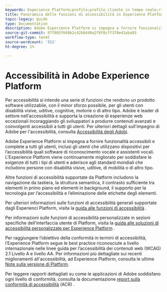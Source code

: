 ```yaml
---
keywords: Experience Platform;profilo;profilo cliente in tempo reale;risoluzione dei problemi;API;profilo unificato;profilo unificato;unificato;profilo;rtcp;grafici XDM
title: Panoramica delle funzioni di accessibilità in Experience Platform
topic-legacy: guide
type: Documentation
description: Adobe Experience Platform si impegna a fornire funzionalità accessibili e inclusive a tutti gli utenti.
source-git-commit: 97f803f649b2c42b0449a2f8f0cff370ed1aba93
workflow-type: tm+mt
source-wordcount: '311'
ht-degree: 1%

---
```



# Accessibilità in Adobe Experience Platform

Per accessibilità si intende una serie di funzioni che rendono un prodotto software utilizzabile, con il minor sforzo possibile, per gli utenti con disabilità visive, uditive, cognitive, motorie o di altro tipo. Adobe è leader di settore nell’accessibilità e supporta la creazione di esperienze web eccezionali incoraggiando gli sviluppatori a produrre contenuti avanzati e coinvolgenti accessibili a tutti gli utenti. Per ulteriori dettagli sull&#39;impegno di Adobe per l&#39;accessibilità, consulta [Accessibilità degli Adobi](https://www.adobe.com/accessibility.html).

Adobe Experience Platform si impegna a fornire funzionalità accessibili e complete a tutti gli utenti, inclusi gli utenti che utilizzano dispositivi per l’accessibilità quali software di riconoscimento vocale e assistenti vocali. L&#39;Experience Platform viene continuamente migliorato per soddisfare le esigenze di tutti i tipi di utenti e aderisce agli standard mondiali che includono persone con disabilità visive, uditive, di mobilità o di altro tipo.

Altre funzioni di accessibilità supportate da Platform includono la navigazione da tastiera, la struttura semantica, il contrasto sufficiente tra elementi in primo piano ed elementi in background, il supporto per la tecnologia per l’accessibilità e l’eliminazione delle etichette degli elementi.

Per ulteriori informazioni sulle funzioni di accessibilità generali supportate dagli Experienci Platform, visita la [guida alle funzioni di accessibilità](features.md) .

Per informazioni sulle funzioni di accessibilità personalizzate in sezioni specifiche dell’interfaccia utente di Platform, visita la [guida alle soluzioni di accessibilità personalizzate per Experience Platform](custom.md) .

Per raggiungere l’obiettivo della conformità in termini di accessibilità, l’Experience Platform segue le best practice riconosciute a livello internazionale nelle linee guida per l’accessibilità dei contenuti web (WCAG) 2.1 Livello A e livello AA. Per informazioni più dettagliate sui recenti miglioramenti all&#39;accessibilità, ad Experience Platform, consulta le ultime [Note sulla versione di Platform](../release-notes/latest/latest.md).

Per leggere rapporti dettagliati su come le applicazioni di Adobe soddisfano ogni livello di conformità, consulta la documentazione [report sulla conformità di accessibilità](https://www.adobe.com/accessibility/compliance.html) (ACR) .